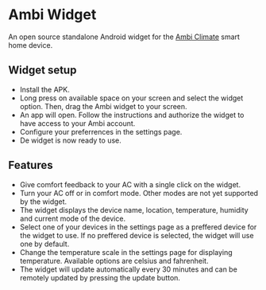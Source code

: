# Ambi Widget
An open source standalone Android widget for the [Ambi Climate](www.ambiclimate.com) smart home device.

## Widget setup
* Install the APK.
* Long press on available space on your screen and select the widget option. Then, drag the Ambi widget to your screen.
* An app will open. Follow the instructions and authorize the widget to have access to your Ambi account. 
* Configure your preferrences in the settings page.
* De widget is now ready to use.

## Features
* Give comfort feedback to your AC with a single click on the widget.
* Turn your AC off or in comfort mode. Other modes are not yet supported by the widget.
* The widget displays the device name, location, temperature, humidity and current mode of the device.
* Select one of your devices in the settings page as a preffered device for the widget to use. If no preffered device is selected, the widget will use one by default. 
* Change the temperature scale in the settings page for displaying temperature. Available options are celsius and fahrenheit.
* The widget will update automatically every 30 minutes and can be remotely updated by pressing the update button.
